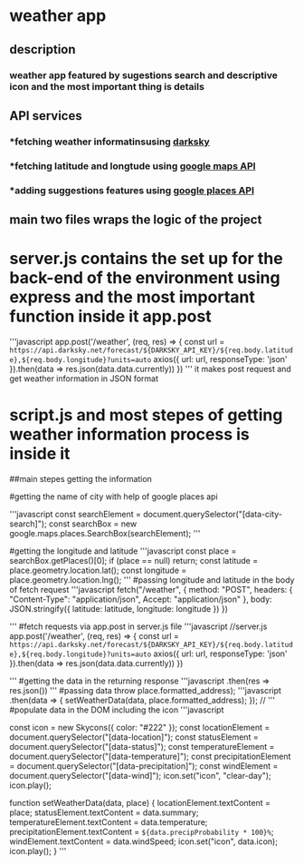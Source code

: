 # weather app

## description

### weather app featured by sugestions search and descriptive icon and the most important thing is details

## API services

### \*fetching weather informatinsusing [darksky](https://darksky.net/dev)

### \*fetching latitude and longtude using [google maps API](https://maps.googleapis.com/maps/api/)

### \*adding suggestions features using [google places API](https://cloud.google.com/maps-platform/places/)

## main two files wraps the logic of the project

# server.js contains the set up for the back-end of the environment using express and the most important function inside it app.post

'''javascript
app.post('/weather', (req, res) => {
const url = `https://api.darksky.net/forecast/${DARKSKY_API_KEY}/${req.body.latitude},${req.body.longitude}?units=auto`
axios({
url: url,
responseType: 'json'
}).then(data => res.json(data.data.currently))
})
'''
it makes post request and get weather information in JSON format

# script.js and most stepes of getting weather information process is inside it

##main stepes getting the information

#getting the name of city with help of google places api

'''javascript
const searchElement = document.querySelector("[data-city-search]");
const searchBox = new google.maps.places.SearchBox(searchElement);
'''

#getting the longitude and latitude
'''javascript
const place = searchBox.getPlaces()[0];
if (place == null) return;
const latitude = place.geometry.location.lat();
const longitude = place.geometry.location.lng();
'''
#passing longitude and latitude in the body of fetch request
'''javascript
fetch("/weather", {
method: "POST",
headers: {
"Content-Type": "application/json",
Accept: "application/json"
},
body: JSON.stringify({
latitude: latitude,
longitude: longitude
})
})

'''
#fetch requests via app.post in server.js file
'''javascript
//server.js
app.post('/weather', (req, res) => {
const url = `https://api.darksky.net/forecast/${DARKSKY_API_KEY}/${req.body.latitude},${req.body.longitude}?units=auto`
axios({
url: url,
responseType: 'json'
}).then(data => res.json(data.data.currently))
})

'''
#getting the data in the returning response
'''javascript
.then(res => res.json())
'''
#passing data throw place.formatted_address);
'''javascript
.then(data => {
setWeatherData(data, place.formatted_address);
});
//
'''
#populate data in the DOM including the icon
'''javascript

const icon = new Skycons({ color: "#222" });
const locationElement = document.querySelector("[data-location]");
const statusElement = document.querySelector("[data-status]");
const temperatureElement = document.querySelector("[data-temperature]");
const precipitationElement = document.querySelector("[data-precipitation]");
const windElement = document.querySelector("[data-wind]");
icon.set("icon", "clear-day");
icon.play();

function setWeatherData(data, place) {
locationElement.textContent = place;
statusElement.textContent = data.summary;
temperatureElement.textContent = data.temperature;
precipitationElement.textContent = `${data.precipProbability * 100}%`;
windElement.textContent = data.windSpeed;
icon.set("icon", data.icon);
icon.play();
}
'''
